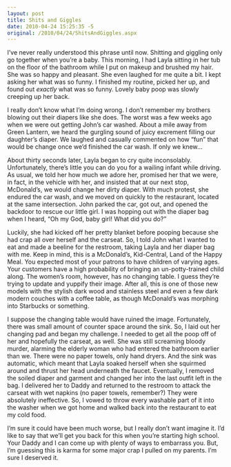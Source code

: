 ```yaml
---
layout: post
title: Shits and Giggles
date: 2010-04-24 15:25:35 -5
original: /2010/04/24/ShitsAndGiggles.aspx
---
```

I’ve never really understood this phrase until now.  Shitting and giggling only go together when you’re a baby.  This morning, I had Layla sitting in her tub on the floor of the bathroom while I put on makeup and brushed my hair.  She was so happy and pleasant.  She even laughed for me quite a bit.  I kept asking her what was so funny.  I finished my routine, picked her up, and found out *exactly* what was so funny.  Lovely baby poop was slowly creeping up her back.

I really don’t know what I’m doing wrong.  I don’t remember my brothers blowing out their diapers like she does.  The worst was a few weeks ago when we were out getting John’s car washed.  About a mile away from Green Lantern, we heard the gurgling sound of juicy excrement filling our daughter’s diaper.  We laughed and casually commented on how “fun” that would be change once we’d finished the car wash.  If only we knew…

About thirty seconds later, Layla began to cry quite inconsolably.  Unfortunately, there’s little you can do you for a wailing infant while driving.  As usual, we told her how much we adore her, promised her that we were, in fact, in the vehicle with her, and insisted that at our next stop, McDonald’s, we would change her dirty diaper.  With much protest, she endured the car wash, and we moved on quickly to the restaurant, located at the same intersection.  John parked the car, got out, and opened the backdoor to rescue our little girl.  I was hopping out with the diaper bag when I heard, “Oh my God, baby girl!  What did you do?”

Luckily, she had kicked off her pretty blanket before pooping because she had crap all over herself and the carseat.  So, I told John what I wanted to eat and made a beeline for the restroom, taking Layla and her diaper bag with me.  Keep in mind, this is a McDonald’s, Kid-Central, Land of the Happy Meal.  You expected most of your patrons to have children of varying ages.  Your customers have a high probability of bringing an un-potty-trained child along.  The women’s room, however, has no changing table.  I guess they’re trying to update and yuppify their image.  After all, this is one of those new models with the stylish dark wood and stainless steel and even a few dark modern couches with a coffee table, as though McDonald’s was morphing into Starbucks or something.

I suppose the changing table would have ruined the image.  Fortunately, there was small amount of counter space around the sink.  So, I laid out her changing pad and began my challenge.  I needed to get all the poop off of her and hopefully the carseat, as well.  She was still screaming bloody murder, alarming the elderly woman who had entered the bathroom earlier than we.  There were no paper towels, only hand dryers.  And the sink was automatic, which meant that Layla soaked herself when she squirmed around and thrust her head underneath the faucet.  Eventually, I removed the soiled diaper and garment and changed her into the last outfit left in the bag.  I delivered her to Daddy and returned to the restroom to attack the carseat with wet napkins (no paper towels, remember?)  They were absolutely ineffective.  So, I vowed to throw every washable part of it into the washer when we got home and walked back into the restaurant to eat my cold food.

I’m sure it could have been much worse, but I really don’t want imagine it.  I’d like to say that we’ll get you back for this when you’re starting high school.  Your Daddy and I can come up with plenty of ways to embarrass you.  But, I’m guessing this is karma for some major crap I pulled on my parents.  I’m sure I deserved it.